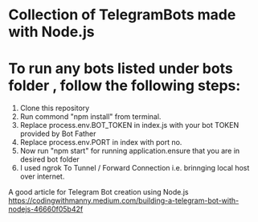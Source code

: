 # Collection of TelegramBots made with Node.js
# To run any  bots listed under bots folder , follow the following steps:
1) Clone this repository
2) Run commond "npm install" from terminal.
3) Replace process.env.BOT_TOKEN  in index.js with your bot TOKEN provided by Bot Father
4) Replace process.env.PORT in index with port no.
5) Now run "npm start" for running application.ensure that you are in desired bot folder
6) I used ngrok To Tunnel / Forward Connection i.e. brinnging local host over internet.

A good article for Telegram Bot creation using Node.js
https://codingwithmanny.medium.com/building-a-telegram-bot-with-nodejs-46660f05b42f
